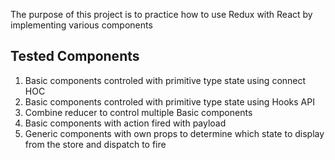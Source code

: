 The purpose of this project is to practice how to use Redux with React by implementing various components

## Tested Components

1. Basic components controled with primitive type state using connect HOC
2. Basic components controled with primitive type state using Hooks API
3. Combine reducer to control multiple Basic components
4. Basic components with action fired with payload
5. Generic components with own props to determine which state to display from the store and dispatch to fire

